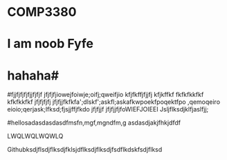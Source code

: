 # COMP3380
# I am noob Fyfe
# hahaha#

#fjjfjfjfjfjjfjfjf
jfjfjfjiowejfoiwje;oifj;qweifjio
kfjfkffjfjjfj
kfjkffkf
fkfkfkkfkf
kfkfkkfkf
jfjfjfjfj
jfjfjjfkfkfa';dlskf';askfl;askafkwpoekfpoqektfpo ,qemoqeiro eioio;qerjask;lfksd;fjsjjffjfkdo
jfjfjjf
jfjfjjfjfoWIEFJOIEEI
Jsljflksdjklfjaslfjj;

#hellosadasdasdasdfmsfn,mgf,mgndfm,g
asdasdjakjfhkjdfdf


LWQLWQLWQWLQ

Githubksdjflsdjflksdjfklsjdflksdjflksdjfsdflkdskfsdjflksd